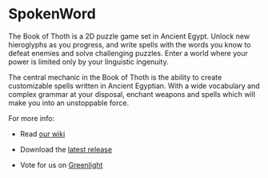 # SpokenWord

The Book of Thoth is a 2D puzzle game set in Ancient Egypt. Unlock new hieroglyphs as you progress, and write spells with the words you know to defeat enemies and solve challenging puzzles. Enter a world where your power is limited only by your linguistic ingenuity. 

The central mechanic in the Book of Thoth is the ability to create customizable spells written in Ancient Egyptian. With a wide vocabulary and complex grammar at your disposal, enchant weapons and spells which will make you into an unstoppable force. 

For more info:

* Read [our wiki](https://github.com/viking-sudo-rm/SpokenWord/wiki)

* Download the [latest release](https://github.com/viking-sudo-rm/SpokenWord/releases)

* Vote for us on [Greenlight](http://steamcommunity.com/sharedfiles/filedetails/?id=792472433&result=1)
